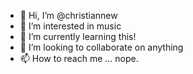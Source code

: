 - 👋 Hi, I’m @christiannew
- 👀 I’m interested in music
- 🌱 I’m currently learning this!
- 💞️ I’m looking to collaborate on anything
- 📫 How to reach me ... nope.

<!---
christiannew/christiannew is a ✨ special ✨ repository because its `README.md` (this file) appears on your GitHub profile.
You can click the Preview link to take a look at your changes.
--->
